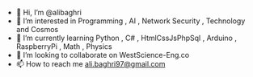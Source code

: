- 👋 Hi, I’m @alibaghri
- 👀 I’m interested in Programming , AI , Network Security , Technology and Cosmos
- 🌱 I’m currently learning Python , C# , HtmlCssJsPhpSql ,  Arduino , RaspberryPi , Math , Physics 
- 💞️ I’m looking to collaborate on WestScience-Eng.co
- 📫 How to reach me ali.baghri97@gmail.com
